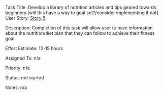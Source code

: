 Task Title: Develop a library of nutrition articles and tips geared towards beginners
[will this have a way to goal set?/consider implementing if not]
User Story: [Story_5](mywebclass-agile-docs/documentation/templates/theme/initiatives/epics/stories/Story_5.md)

Description: Completion of this task will allow user to have information about the nutrition/diet plan that they can follow to achieve their fitness goal.

Effort Estimate: 10-15 hours

Assigned To: n/a

Priority: n/a

Status: not started

Notes: n/a

